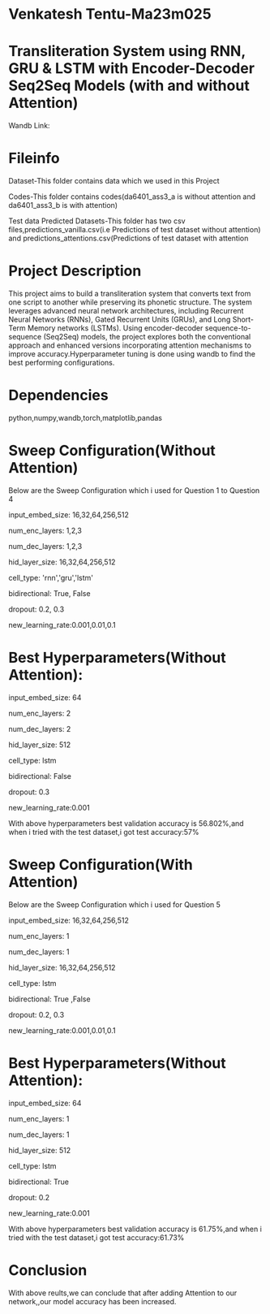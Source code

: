 # Venkatesh Tentu-Ma23m025

# Transliteration System using RNN, GRU & LSTM with Encoder-Decoder Seq2Seq Models (with and without Attention)

Wandb Link:

# Fileinfo

Dataset-This folder contains data which we used in this Project

Codes-This folder contains codes(da6401_ass3_a is without attention and da6401_ass3_b is with attention)

Test data Predicted Datasets-This folder has two csv files,predictions_vanilla.csv(i.e Predictions of test dataset without attention) and predictions_attentions.csv(Predictions of test dataset with attention

# Project Description

This project aims to build a transliteration system that converts text from one script to another while preserving its phonetic structure. The system leverages advanced neural network architectures, including Recurrent Neural Networks (RNNs), Gated Recurrent Units (GRUs), and Long Short-Term Memory networks (LSTMs). Using encoder-decoder sequence-to-sequence (Seq2Seq) models, the project explores both the conventional approach and enhanced versions incorporating attention mechanisms to improve accuracy.Hyperparameter tuning is done using wandb to find the best performing configurations.

# Dependencies

python,numpy,wandb,torch,matplotlib,pandas

# Sweep Configuration(Without Attention)

Below are the Sweep Configuration which i used for Question 1 to Question 4

input_embed_size: 16,32,64,256,512

num_enc_layers: 1,2,3

num_dec_layers: 1,2,3

hid_layer_size: 16,32,64,256,512

cell_type: 'rnn','gru','lstm'

bidirectional: True, False

dropout: 0.2, 0.3

new_learning_rate:0.001,0.01,0.1

# Best Hyperparameters(Without Attention):

input_embed_size: 64

num_enc_layers: 2

num_dec_layers: 2

hid_layer_size: 512

cell_type: lstm

bidirectional: False

dropout: 0.3

new_learning_rate:0.001

With above hyperparameters best validation accuracy is 56.802%,and when i tried with the test dataset,i got test accuracy:57%

# Sweep Configuration(With Attention)

Below are the Sweep Configuration which i used for Question 5

input_embed_size: 16,32,64,256,512

num_enc_layers: 1

num_dec_layers: 1

hid_layer_size: 16,32,64,256,512

cell_type: lstm

bidirectional: True ,False

dropout: 0.2, 0.3

new_learning_rate:0.001,0.01,0.1

# Best Hyperparameters(Without Attention):

input_embed_size: 64

num_enc_layers: 1

num_dec_layers: 1

hid_layer_size: 512

cell_type: lstm

bidirectional: True

dropout: 0.2

new_learning_rate:0.001

With above hyperparameters best validation accuracy is 61.75%,and when i tried with the test dataset,i got test accuracy:61.73%

# Conclusion

With above reults,we can conclude that after adding  Attention to our network,,our model accuracy has been increased.

